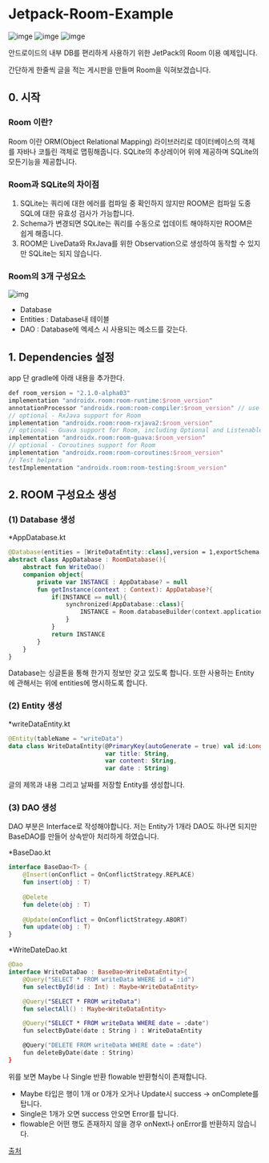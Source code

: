 # Jetpack-Room-Example
![imge](https://img.shields.io/badge/ProjectType-SingleStudy-green) ![imge](https://img.shields.io/badge/Language-Kotlin-yellow) ![imge](https://img.shields.io/badge/Tools-AndroidStudio-blue)

안드로이드의 내부 DB를 편리하게 사용하기 위한 JetPack의 Room 이용 예제입니다.

간단하게 한줄씩 글을 적는 게시판을 만들며 Room을 익혀보겠습니다.

## 0. 시작

### Room 이란?

Room 이란 ORM(Object Relational Mapping) 라이브러리로 데이터베이스의 객체를 자바나 코틀린 객체로 맵핑해줍니다. SQLite의 추상레이어 위에 제공하며 SQLite의 모든기능을 제공합니다.

### Room과 SQLite의 차이점

1. SQLite는 쿼리에 대한 에러를 컴파일 중 확인하지 않지만 ROOM은 컴파일 도중 SQL에 대한 유효성 검사가 가능합니다.
2. Schema가 변경되면 SQLite는 쿼리를 수동으로 업데이트 해야하지만 ROOM은 쉽게 해줍니다.
3. ROOM은 LiveData와 RxJava를 위한 Observation으로 생성하여 동작할 수 있지만 SQLite는 되지 않습니다.

### Room의 3개 구성요소

![img](https://t1.daumcdn.net/cfile/tistory/99D89F395C1B02EC24)

- Database 
- Entities : Database내 테이블
- DAO : Database에 엑세스 시 사용되는 메소드를 갖는다.

## 1. Dependencies 설정

app 단 gradle에 아래 내용을 추가한다.

```kotlin
def room_version = "2.1.0-alpha03"
implementation "androidx.room:room-runtime:$room_version"
annotationProcessor "androidx.room:room-compiler:$room_version" // use kapt for Kotlin
// optional - RxJava support for Room
implementation "androidx.room:room-rxjava2:$room_version"
// optional - Guava support for Room, including Optional and ListenableFuture
implementation "androidx.room:room-guava:$room_version"
// optional - Coroutines support for Room
implementation "androidx.room:room-coroutines:$room_version"
// Test helpers
testImplementation "androidx.room:room-testing:$room_version"
```

## 2. ROOM 구성요소 생성

### (1) Database 생성

*AppDatabase.kt

```kotlin
@Database(entities = [WriteDataEntity::class],version = 1,exportSchema = false)
abstract class AppDatabase : RoomDatabase(){
    abstract fun WriteDao()
    companion object{
        private var INSTANCE : AppDatabase? = null
        fun getInstance(context : Context): AppDatabase?{
            if(INSTANCE == null){
                synchronized(AppDatabase::class){
                    INSTANCE = Room.databaseBuilder(context.applicationContext, AppDatabase::class.java,"room_example.db").build()
                }
            }
            return INSTANCE
        }
    }
}
```

Database는 싱글톤을 통해 한가지 정보만 갖고 있도록 합니다. 또한 사용하는 Entity에 관해서는 위에 entities에 명시하도록 합니다.

### (2) Entity 생성

*writeDataEntity.kt

```kotlin
@Entity(tableName = "writeData")
data class WriteDataEntity(@PrimaryKey(autoGenerate = true) val id:Long,
                           var title: String,
                           var content: String,
                           var date : String)
```

글의 제목과 내용 그리고 날짜를 저장할 Entity를 생성합니다.

### (3) DAO 생성

DAO 부분은 Interface로 작성해야합니다. 저는 Entity가 1개라 DAO도 하나면 되지만 BaseDAO를 만들어 상속받아 처리하게 하였습니다.

*BaseDao.kt

```kotlin
interface BaseDao<T> {
    @Insert(onConflict = OnConflictStrategy.REPLACE)
    fun insert(obj : T)
    
    @Delete
    fun delete(obj : T)
    
    @Update(onConflict = OnConflictStrategy.ABORT)
    fun update(obj : T)
}
```

*WriteDateDao.kt

```kotlin
@Dao
interface WriteDataDao : BaseDao<WriteDataEntity>{
    @Query("SELECT * FROM writeData WHERE id = :id")
    fun selectById(id : Int) : Maybe<WriteDataEntity>

    @Query("SELECT * FROM writeData")
    fun selectAll() : Maybe<WriteDataEntity>

    @Query("SELECT * FROM writeData WHERE date = :date")
    fun selectByDate(date : String ) : WriteDataEntity

    @Query("DELETE FROM writeData WHERE date = :date")
    fun deleteByDate(date : String)
}
```

위를 보면 Maybe 나 Single 반환 flowable 반환형식이 존재합니다.

- Maybe 타입은 행이 1개 or 0개가 오거나 Update시 success -> onComplete를 탑니다.
- Single은 1개가 오면 success 안오면 Error를 탑니다.
- flowable은 어떤 행도 존재하지 않을 경우 onNext나 onError를 반환하지 않습니다.

[출처](https://medium.com/androiddevelopers/room-rxjava-acb0cd4f3757)